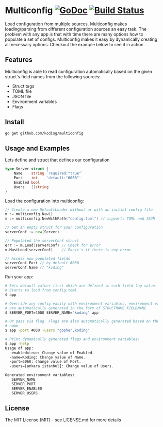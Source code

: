 # Multiconfig [![GoDoc](https://godoc.org/github.com/koding/multiconfig?status.svg)](http://godoc.org/github.com/koding/multiconfig) [![Build Status](https://travis-ci.org/koding/multiconfig.svg?branch=master)](https://travis-ci.org/koding/multiconfig)

Load configuration from multiple sources. Multiconfig makes loading/parsing
from different configuration sources an easy task. The problem with any app is
that with time there are many options how to populate a set of configs.
Multiconfig makes it easy by dynamically creating all necessary options.
Checkout the example below to see it in action.

## Features

Multiconfig is able to read configuration automatically based on the given struct's field names from the following sources:

* Struct tags
* TOML file
* JSON file
* Environment variables
* Flags


## Install

```bash
go get github.com/koding/multiconfig
```

## Usage and Examples

Lets define and struct that defines our configuration

```go
type Server struct {
	Name    string `required:"true"`
	Port    int    `default:"6060"`
	Enabled bool
	Users   []string
}
```

Load the configuration into multiconfig:

```go
// Create a new DefaultLoader without or with an initial config file
m := multiconfig.New()
m := multiconfig.NewWithPath("config.toml") // supports TOML and JSON

// Get an empty struct for your configuration
serverConf := new(Server)

// Populated the serverConf struct
err := m.Load(serverConf) // Check for error
m.MustLoad(serverConf)    // Panic's if there is any error

// Access now populated fields
serverConf.Port // by default 6060
serverConf.Name // "koding"
```

Run your app:

```sh
# Sets default values first which are defined in each field tag value. 
# Starts to load from config.toml
$ app

# Override any config easily with environment variables, environment variables
# are automatically generated in the form of STRUCTNAME_FIELDNAME
$ SERVER_PORT=4000 SERVER_NAME="koding" app

# Or pass via flag. Flags are also automatically generated based on the field
# name
$ app -port 4000 -users "gopher,koding"

# Print dynamically generated flags and environment variables:
$ app -help
Usage of app:
  -enabled=true: Change value of Enabled.
  -name=Koding: Change value of Name.
  -port=6060: Change value of Port.
  -users=[ankara istanbul]: Change value of Users.

Generated environment variables:
   SERVER_NAME
   SERVER_PORT
   SERVER_ENABLED
   SERVER_USERS
```


## License

The MIT License (MIT) - see LICENSE.md for more details
